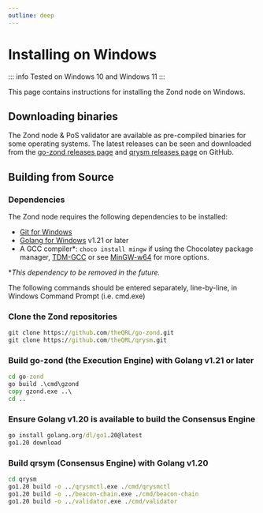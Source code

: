 ```yaml
---
outline: deep
---
```

# Installing on Windows

::: info
Tested on Windows 10 and Windows 11
:::

This page contains instructions for installing the Zond node on Windows.

## Downloading binaries

The Zond node & PoS validator are available as pre-compiled binaries for some operating systems. The latest releases can be seen and downloaded from the [go-zond releases page](https://github.com/theQRL/go-zond/releases/) and [qrysm releases page](https://github.com/theQRL/qrysm/releases/) on GitHub.

## Building from Source

### Dependencies

The Zond node requires the following dependencies to be installed:

- [Git for Windows](https://git-scm.com/download/win)
- [Golang for Windows](https://golang.org/dl/) v1.21 or later
- A GCC compiler*: `choco install mingw` if using the Chocolatey package manager, [TDM-GCC](https://jmeubank.github.io/tdm-gcc/articles/2021-05/10.3.0-release) or see [MinGW-w64](https://www.mingw-w64.org/) for more options.

*_This dependency to be removed in the future._


The following commands should be entered separately, line-by-line, in Windows Command Prompt (i.e. cmd.exe)

### Clone the Zond repositories

```cmd
git clone https://github.com/theQRL/go-zond.git
git clone https://github.com/theQRL/qrysm.git
```

### Build go-zond (the Execution Engine) with Golang v1.21 or later

```cmd
cd go-zond
go build .\cmd\gzond
copy gzond.exe ..\
cd ..
```

### Ensure Golang v1.20 is available to build the Consensus Engine

```cmd
go install golang.org/dl/go1.20@latest
go1.20 download
```

### Build qrsym (Consensus Engine) with Golang v1.20

```cmd
cd qrysm
go1.20 build -o ../qrysmctl.exe ./cmd/qrysmctl
go1.20 build -o ../beacon-chain.exe ./cmd/beacon-chain
go1.20 build -o ../validator.exe ./cmd/validator
```
